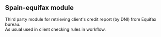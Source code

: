 ## Spain-equifax module

Third party module for retrieving client's credit report (by DNI) from Equifax bureau.  
As usual used in client checking rules in workflow. 
